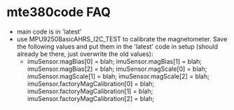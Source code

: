 # mte380code FAQ
- main code is in 'latest'
- use MPU9250BasicAHRS_I2C_TEST to calibrate the magnetometer. Save the following values and put them in the 'latest' code in setup (should already be there, just overwrite the old values):
  - imuSensor.magBias[0] = blah;
  imuSensor.magBias[1] = blah;
  imuSensor.magBias[2] = blah;
  imuSensor.magScale[0] = blah;
  imuSensor.magScale[1] = blah;
  imuSensor.magScale[2] = blah;
  imuSensor.factoryMagCalibration[0] = blah;
  imuSensor.factoryMagCalibration[1] = blah;
  imuSensor.factoryMagCalibration[2] = blah;
